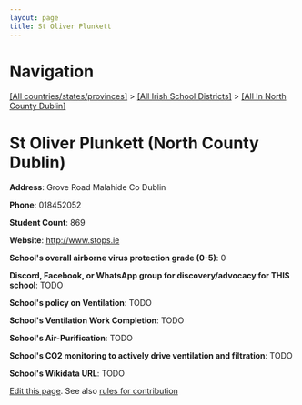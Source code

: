```yaml
---
layout: page
title: St Oliver Plunkett
---
```

# Navigation

[[All countries/states/provinces]](../../..) > [[All Irish School Districts]](../..) > [[All In North County Dublin]](..)

# St Oliver Plunkett (North County Dublin)

**Address**: Grove Road Malahide Co Dublin

**Phone**: 018452052

**Student Count**: 869

**Website**: <http://www.stops.ie>

**School's overall airborne virus protection grade (0-5)**: 0

**Discord, Facebook, or WhatsApp group for discovery/advocacy for THIS school**: TODO

**School's policy on Ventilation**: TODO

**School's Ventilation Work Completion**: TODO

**School's Air-Purification**: TODO

**School's CO2 monitoring to actively drive ventilation and filtration**: TODO

**School's Wikidata URL**: TODO


[Edit this page](https://github.com/ventilate-schools/Ireland/edit/main/./Dublin_North_County_Dublin/St_Oliver_Plunkett.md). See also [rules for contribution](../../../contribution-rules/)